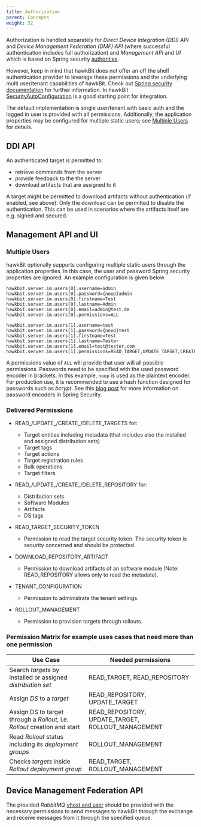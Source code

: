 ```yaml
---
title: Authorization
parent: Concepts
weight: 52
---
```


Authorization is handled separately for _Direct Device Integration (DDI) API_ and _Device Management Federation (DMF) API_ (where successful authentication includes full authorization) and _Management API_ and _UI_ which is based on Spring security [authorities](https://github.com/eclipse/hawkbit/blob/master/hawkbit-security-core/src/main/java/org/eclipse/hawkbit/im/authentication/SpPermission.java).
<!--more-->

However, keep in mind that hawkBit does not offer an off the shelf authentication provider to leverage these permissions and the underlying multi user/tenant capabilities of hawkBit. Check out [Spring security documentation](http://projects.spring.io/spring-security/) for further information. In hawkBit [SecurityAutoConfiguration](https://github.com/eclipse/hawkbit/blob/master/hawkbit-autoconfigure/src/main/java/org/eclipse/hawkbit/autoconfigure/security/SecurityAutoConfiguration.java) is a good starting point for integration.

The default implementation is single user/tenant with basic auth and the logged in user is provided with all permissions. Additionally, the application properties may be configured for multiple static users; see [Multiple Users](#multiple-users) for details.

## DDI API
An authenticated target is permitted to:
- retrieve commands from the server
- provide feedback to the the server
- download artifacts that are assigned to it

A target might be permitted to download artifacts without authentication (if enabled, see above). Only the download can be permitted to disable the authentication. This can be used in scenarios where the artifacts itself are e.g. signed and secured.  

## Management API and UI

### Multiple Users
hawkBit optionally supports configuring multiple static users through the application properties. In this case, the user and password Spring security properties are ignored.
An example configuration is given below.

    hawkbit.server.im.users[0].username=admin
    hawkbit.server.im.users[0].password={noop}admin
    hawkbit.server.im.users[0].firstname=Test
    hawkbit.server.im.users[0].lastname=Admin
    hawkbit.server.im.users[0].email=admin@test.de
    hawkbit.server.im.users[0].permissions=ALL
    
    hawkbit.server.im.users[1].username=test
    hawkbit.server.im.users[1].password={noop}test
    hawkbit.server.im.users[1].firstname=Test
    hawkbit.server.im.users[1].lastname=Tester
    hawkbit.server.im.users[1].email=test@tester.com
    hawkbit.server.im.users[1].permissions=READ_TARGET,UPDATE_TARGET,CREATE_TARGET,DELETE_TARGET

A permissions value of `ALL` will provide that user will all possible permissions. Passwords need to be specified with the used password encoder in brackets. In this example, `noop` is used as the plaintext encoder. For production use, it is recommended to use a hash function designed for passwords such as *bcrypt*. See this [blog post](https://spring.io/blog/2017/11/01/spring-security-5-0-0-rc1-released#password-storage-format) for more information on password encoders in Spring Security.

### Delivered Permissions
- READ_/UPDATE_/CREATE_/DELETE_TARGETS for:
  - Target entities including metadata (that includes also the installed and assigned distribution sets)
  - Target tags
  - Target actions
  - Target registration rules
  - Bulk operations
  - Target filters

- READ_/UPDATE_/CREATE_/DELETE_REPOSITORY for:
  - Distribution sets
  - Software Modules
  - Artifacts
  - DS tags

- READ_TARGET_SECURITY_TOKEN
  - Permission to read the target security token. The security token is security concerned and should be protected.

- DOWNLOAD_REPOSITORY_ARTIFACT
  - Permission to download artifacts of an software module (Note: READ_REPOSITORY allows only to read the metadata).

- TENANT_CONFIGURATION
  - Permission to administrate the tenant settings.

- ROLLOUT_MANAGEMENT
  - Permission to provision targets through rollouts.

### Permission Matrix for example uses cases that need more than one permission

Use Case                                                                   | Needed permissions
-------------------------------------------------------------------------- | --------------------------------------------------
Search _targets_ by installed or assigned _distribution set_               | READ_TARGET, READ_REPOSITORY
Assign _DS_ to a _target_                                                  | READ_REPOSITORY, UPDATE_TARGET
Assign DS to target through a _Rollout_, i.e. _Rollout_ creation and start | READ_REPOSITORY, UPDATE_TARGET, ROLLOUT_MANAGEMENT
Read _Rollout_ status including its _deployment groups_                    | ROLLOUT_MANAGEMENT
Checks _targets_ inside _Rollout deployment group_                         | READ_TARGET, ROLLOUT_MANAGEMENT

## Device Management Federation API
The provided _RabbitMQ_ [vhost and user](https://www.rabbitmq.com/access-control.html) should be provided with the necessary permissions to send messages to hawkBit through the exchange and receive messages from it through the specified queue.
